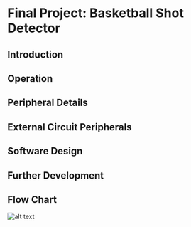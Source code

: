 # Final Project: Basketball Shot Detector

## Introduction

## Operation

## Peripheral Details

## External Circuit Peripherals

## Software Design

## Further Development 


## Flow Chart
![alt text](https://i.imgur.com/C9SINDE.png)
